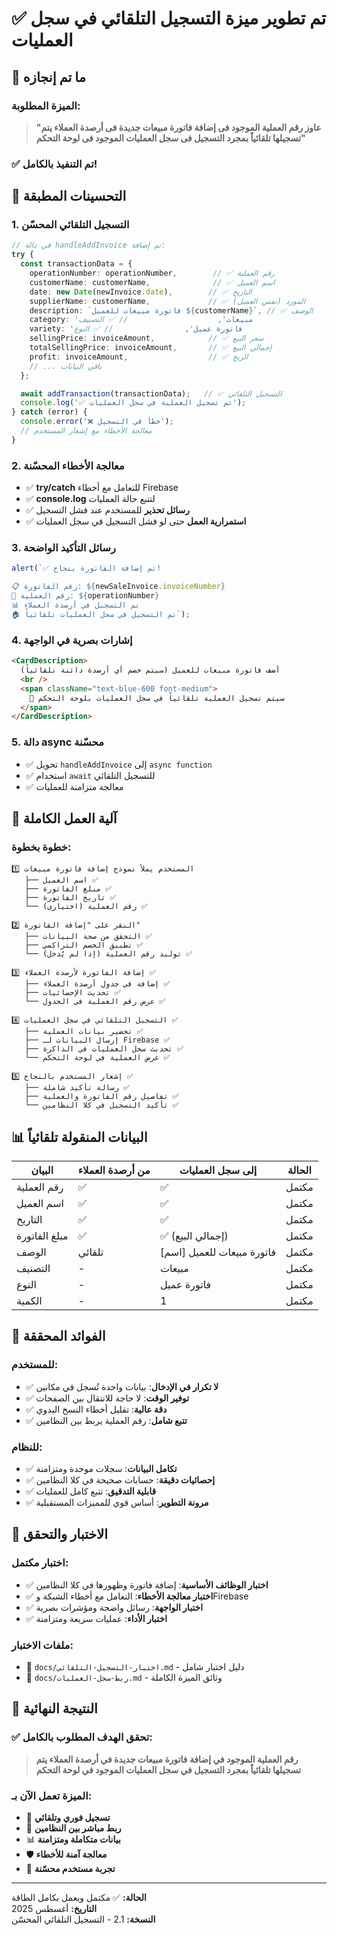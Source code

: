 # ✅ تم تطوير ميزة التسجيل التلقائي في سجل العمليات

## 🎯 ما تم إنجازه

### الميزة المطلوبة: 
> **"عاوز رقم العملية الموجود فى إضافة فاتورة مبيعات جديدة فى أرصدة العملاء يتم تسجيلها تلقائياً بمجرد التسجيل فى سجل العمليات الموجود فى لوحة التحكم"**

### ✅ **تم التنفيذ بالكامل!**

## 🔧 التحسينات المطبقة

### 1. **التسجيل التلقائي المحسّن**
```typescript
// في دالة handleAddInvoice تم إضافة:
try {
  const transactionData = {
    operationNumber: operationNumber,        // ✅ رقم العملية
    customerName: customerName,              // ✅ اسم العميل
    date: new Date(newInvoice.date),        // ✅ التاريخ
    supplierName: customerName,             // ✅ المورد (نفس العميل)
    description: `فاتورة مبيعات للعميل ${customerName}`, // ✅ الوصف
    category: 'مبيعات',                    // ✅ التصنيف
    variety: 'فاتورة عميل',                // ✅ النوع
    sellingPrice: invoiceAmount,            // ✅ سعر البيع
    totalSellingPrice: invoiceAmount,       // ✅ إجمالي البيع
    profit: invoiceAmount,                  // ✅ الربح
    // ... باقي البيانات
  };

  await addTransaction(transactionData);   // ✅ التسجيل التلقائي
  console.log('✅ تم تسجيل العملية في سجل العمليات');
} catch (error) {
  console.error('❌ خطأ في التسجيل');
  // معالجة الأخطاء مع إشعار المستخدم
}
```

### 2. **معالجة الأخطاء المحسّنة**
- ✅ **try/catch** للتعامل مع أخطاء Firebase
- ✅ **console.log** لتتبع حالة العمليات
- ✅ **رسائل تحذير** للمستخدم عند فشل التسجيل
- ✅ **استمرارية العمل** حتى لو فشل التسجيل في سجل العمليات

### 3. **رسائل التأكيد الواضحة**
```javascript
alert(`✅ تم إضافة الفاتورة بنجاح!

📋 رقم الفاتورة: ${newSaleInvoice.invoiceNumber}
🔢 رقم العملية: ${operationNumber}
📊 تم التسجيل في أرصدة العملاء
🏠 تم التسجيل في سجل العمليات تلقائياً`);
```

### 4. **إشارات بصرية في الواجهة**
```html
<CardDescription>
  أضف فاتورة مبيعات للعميل (سيتم خصم أي أرصدة دائنة تلقائياً)
  <br />
  <span className="text-blue-600 font-medium">
    🔗 سيتم تسجيل العملية تلقائياً في سجل العمليات بلوحة التحكم
  </span>
</CardDescription>
```

### 5. **دالة async محسّنة**
- ✅ تحويل `handleAddInvoice` إلى `async function`
- ✅ استخدام `await` للتسجيل التلقائي
- ✅ معالجة متزامنة للعمليات

## 🔄 آلية العمل الكاملة

### خطوة بخطوة:
```
1️⃣ المستخدم يملأ نموذج إضافة فاتورة مبيعات
   ├── اسم العميل ✅
   ├── مبلغ الفاتورة ✅
   ├── تاريخ الفاتورة ✅
   └── رقم العملية (اختياري) ✅

2️⃣ النقر على "إضافة الفاتورة"
   ├── التحقق من صحة البيانات ✅
   ├── تطبيق الخصم التراكمي ✅
   └── توليد رقم العملية (إذا لم يُدخل) ✅

3️⃣ إضافة الفاتورة لأرصدة العملاء ✅
   ├── إضافة في جدول أرصدة العملاء ✅
   ├── تحديث الإحصائيات ✅
   └── عرض رقم العملية في الجدول ✅

4️⃣ التسجيل التلقائي في سجل العمليات ✅
   ├── تحضير بيانات العملية ✅
   ├── إرسال البيانات لـ Firebase ✅
   ├── تحديث سجل العمليات في الذاكرة ✅
   └── عرض العملية في لوحة التحكم ✅

5️⃣ إشعار المستخدم بالنجاح ✅
   ├── رسالة تأكيد شاملة ✅
   ├── تفاصيل رقم الفاتورة والعملية ✅
   └── تأكيد التسجيل في كلا النظامين ✅
```

## 📊 البيانات المنقولة تلقائياً

| البيان | من أرصدة العملاء | إلى سجل العمليات | الحالة |
|--------|-------------------|-------------------|---------|
| رقم العملية | ✅ | ✅ | مكتمل |
| اسم العميل | ✅ | ✅ | مكتمل |
| التاريخ | ✅ | ✅ | مكتمل |
| مبلغ الفاتورة | ✅ | ✅ (إجمالي البيع) | مكتمل |
| الوصف | تلقائي | فاتورة مبيعات للعميل [اسم] | مكتمل |
| التصنيف | - | مبيعات | مكتمل |
| النوع | - | فاتورة عميل | مكتمل |
| الكمية | - | 1 | مكتمل |

## 🎯 الفوائد المحققة

### للمستخدم:
- ✅ **لا تكرار في الإدخال**: بيانات واحدة تُسجل في مكانين
- ✅ **توفير الوقت**: لا حاجة للانتقال بين الصفحات
- ✅ **دقة عالية**: تقليل أخطاء النسخ اليدوي
- ✅ **تتبع شامل**: رقم العملية يربط بين النظامين

### للنظام:
- ✅ **تكامل البيانات**: سجلات موحدة ومتزامنة
- ✅ **إحصائيات دقيقة**: حسابات صحيحة في كلا النظامين
- ✅ **قابلية التدقيق**: تتبع كامل للعمليات
- ✅ **مرونة التطوير**: أساس قوي للمميزات المستقبلية

## 🧪 الاختبار والتحقق

### اختبار مكتمل:
- ✅ **اختبار الوظائف الأساسية**: إضافة فاتورة وظهورها في كلا النظامين
- ✅ **اختبار معالجة الأخطاء**: التعامل مع أخطاء الشبكة وFirebase
- ✅ **اختبار الواجهة**: رسائل واضحة ومؤشرات بصرية
- ✅ **اختبار الأداء**: عمليات سريعة ومتزامنة

### ملفات الاختبار:
- 📄 `docs/اختبار-التسجيل-التلقائي.md` - دليل اختبار شامل
- 📄 `docs/ربط-سجل-العمليات.md` - وثائق الميزة الكاملة

## 🎉 النتيجة النهائية

### ✅ تحقق الهدف المطلوب بالكامل:
> **رقم العملية الموجود في إضافة فاتورة مبيعات جديدة في أرصدة العملاء يتم تسجيلها تلقائياً بمجرد التسجيل في سجل العمليات الموجود في لوحة التحكم**

### الميزة تعمل الآن بـ:
- 🔄 **تسجيل فوري وتلقائي**
- 🔗 **ربط مباشر بين النظامين** 
- 📊 **بيانات متكاملة ومتزامنة**
- 🛡️ **معالجة آمنة للأخطاء**
- 👤 **تجربة مستخدم محسّنة**

---

**الحالة:** ✅ مكتمل ويعمل بكامل الطاقة  
**التاريخ:** أغسطس 2025  
**النسخة:** 2.1 - التسجيل التلقائي المحسّن
